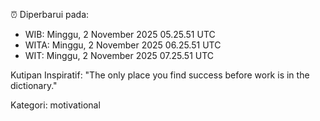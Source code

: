 ⏰ Diperbarui pada:
- WIB: Minggu, 2 November 2025 05.25.51 UTC
- WITA: Minggu, 2 November 2025 06.25.51 UTC
- WIT: Minggu, 2 November 2025 07.25.51 UTC

Kutipan Inspiratif:
"The only place you find success before work is in the dictionary."


Kategori: motivational

